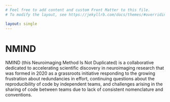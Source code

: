 ```yaml
---
# Feel free to add content and custom Front Matter to this file.
# To modify the layout, see https://jekyllrb.com/docs/themes/#overriding-theme-defaults

layout: single
---
```


# NMIND

NMIND (this Neuroimaging Method Is Not Duplicated) is a collaborative dedicated to accelerating scientific discovery in neuroimaging research that was formed in 2020 as a grassroots initiative responding to the growing frustration about redundancies in effort, continuing questions about the reproducibility of code by independent teams, and challenges arising in the sharing of code between teams due to lack of consistent nomenclature and conventions.

